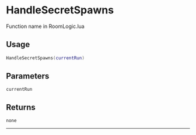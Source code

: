 # HandleSecretSpawns
Function name in RoomLogic.lua
## Usage
```lua
HandleSecretSpawns(currentRun)
```
## Parameters
`currentRun`
## Returns
`none`

---